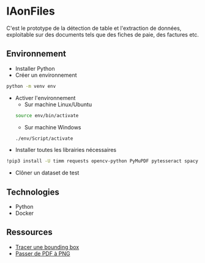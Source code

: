 # IAonFiles

C'est le prototype de la détection de table et l'extraction de données, exploitable sur des documents tels que des fiches de paie, des factures etc.

## Environnement

- Installer Python
- Créer un environnement
``` bash
python -m venv env
```
- Activer l'environnement
  - Sur machine Linux/Ubuntu
  ``` bash
  source env/bin/activate
  ```
  - Sur machine Windows
  ``` bash
  ./env/Script/activate
  ```
- Installer toutes les librairies nécessaires
``` bash
!pip3 install -U timm requests opencv-python PyMuPDF pytesseract spacy
```
- Clôner un dataset de test

## Technologies

- Python
- Docker

## Ressources
- [Tracer une bounding box](https://www.geeksforgeeks.org/python-opencv-cv2-rectangle-method/)
- [Passer de PDF à PNG](https://stackoverflow.com/questions/69643954/converting-pdf-to-png-with-python-without-pdf2image)
